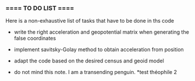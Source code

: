 ### ==== TO DO LIST ====
Here is a non-exhaustive list of tasks that have to be done in ths code
* write the right acceleration and geopotential matrix when generating the false coordinates
* implement savitsky-Golay method to obtain acceleration from position
* adapt the code based on the desired census and geoid model

* do not mind this note. I am a transending penguin.
*test théophile 2

